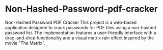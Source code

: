 # Non-Hashed-Password-pdf-cracker
Non-Hashed Password PDF Cracker This project is a web-based application designed to crack passwords for PDF files using a non-hashed password list. The implementation features a user-friendly interface with a drag-and-drop functionality and a visual matrix rain effect inspired by the movie "The Matrix".
